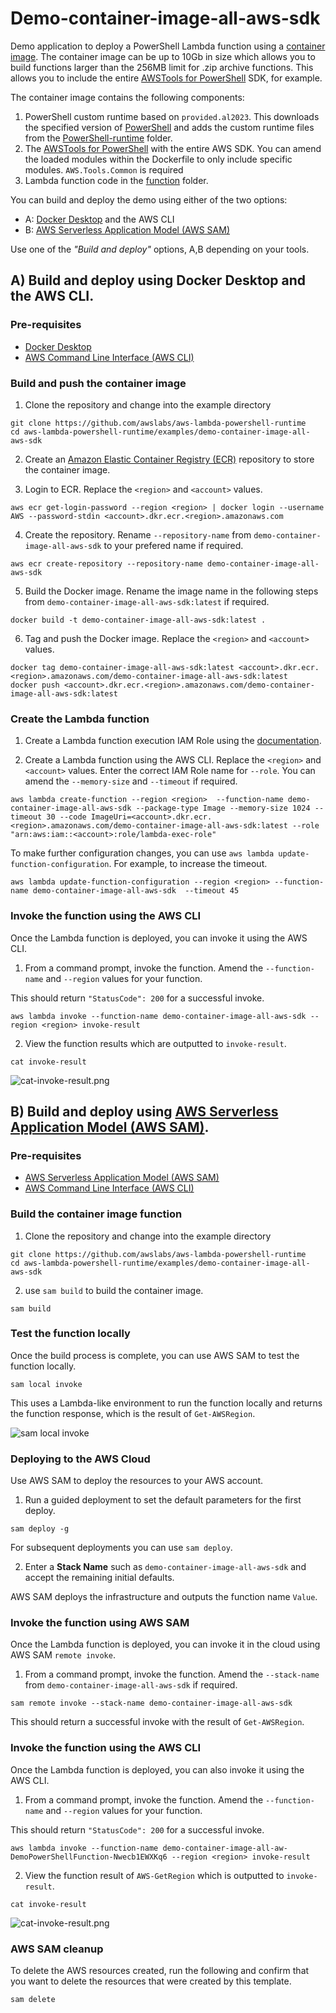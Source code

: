 # Demo-container-image-all-aws-sdk

Demo application to deploy a PowerShell Lambda function using a [container image](https://docs.aws.amazon.com/lambda/latest/dg/images-create.html). The container image can be up to 10Gb in size which allows you to build functions larger than the 256MB limit for .zip archive functions. This allows you to include the entire [AWSTools for PowerShell](https://aws.amazon.com/powershell/) SDK, for example.

The container image contains the following components:

1. PowerShell custom runtime based on ````provided.al2023````. This downloads the specified version of [PowerShell](https://github.com/PowerShell/PowerShell/releases/) and adds the custom runtime files from the [PowerShell-runtime](../../powershell-runtime/) folder.
2. The [AWSTools for PowerShell](https://aws.amazon.com/powershell/) with the entire AWS SDK. You can amend the loaded modules within the Dockerfile to only include specific modules. ````AWS.Tools.Common```` is required
3. Lambda function code in the [function](./function) folder.

You can build and deploy the demo using either of the two options:

* A: [Docker Desktop](https://docs.docker.com/get-docker/) and the AWS CLI
* B: [AWS Serverless Application Model (AWS SAM)](https://aws.amazon.com/serverless/sam/)

Use one of the *"Build and deploy"* options, A,B depending on your tools.

## A) Build and deploy using Docker Desktop and the AWS CLI.

### Pre-requisites

* [Docker Desktop](https://docs.docker.com/get-docker/)
* [AWS Command Line Interface (AWS CLI)](https://aws.amazon.com/cli/)

### Build and push the container image

1. Clone the repository and change into the example directory

```shell
git clone https://github.com/awslabs/aws-lambda-powershell-runtime
cd aws-lambda-powershell-runtime/examples/demo-container-image-all-aws-sdk
```

2. Create an [Amazon Elastic Container Registry (ECR)](https://aws.amazon.com/ecr/) repository to store the container image.

3. Login to ECR. Replace the `<region>` and `<account>` values.
```shell
aws ecr get-login-password --region <region> | docker login --username AWS --password-stdin <account>.dkr.ecr.<region>.amazonaws.com
```

4. Create the repository. Rename `--repository-name` from `demo-container-image-all-aws-sdk` to your prefered name if required.
```shell
aws ecr create-repository --repository-name demo-container-image-all-aws-sdk
```

5. Build the Docker image. Rename the image name in the following steps from `demo-container-image-all-aws-sdk:latest` if required.
```shell
docker build -t demo-container-image-all-aws-sdk:latest .
```

6. Tag and push the Docker image. Replace the `<region>` and `<account>` values.
```shell
docker tag demo-container-image-all-aws-sdk:latest <account>.dkr.ecr.<region>.amazonaws.com/demo-container-image-all-aws-sdk:latest
docker push <account>.dkr.ecr.<region>.amazonaws.com/demo-container-image-all-aws-sdk:latest
```

### Create the Lambda function
1. Create a Lambda function execution IAM Role using the [documentation](https://docs.aws.amazon.com/lambda/latest/dg/lambda-intro-execution-role.html).

2. Create a Lambda function using the AWS CLI. Replace the `<region>` and `<account>` values. Enter the correct IAM Role name for `--role`. You can amend the `--memory-size` and `--timeout` if required.
```shell
aws lambda create-function --region <region>  --function-name demo-container-image-all-aws-sdk --package-type Image --memory-size 1024 --timeout 30 --code ImageUri=<account>.dkr.ecr.<region>.amazonaws.com/demo-container-image-all-aws-sdk:latest --role "arn:aws:iam::<account>:role/lambda-exec-role"
```

To make further configuration changes, you can use `aws lambda update-function-configuration`. For example, to increase the timeout.

```shell
aws lambda update-function-configuration --region <region> --function-name demo-container-image-all-aws-sdk  --timeout 45
```
### Invoke the function using the AWS CLI

Once the Lambda function is deployed, you can invoke it using the AWS CLI.

1. From a command prompt, invoke the function. Amend the `--function-name` and `--region` values for your function.

This should return `"StatusCode": 200` for a successful invoke.

````shell
aws lambda invoke --function-name demo-container-image-all-aws-sdk --region <region> invoke-result
````

2. View the function results which are outputted to `invoke-result`.

````shell
cat invoke-result
````

![cat-invoke-result.png](/img/cat-invoke-result.png)

## B) Build and deploy using [AWS Serverless Application Model (AWS SAM)](https://aws.amazon.com/serverless/sam/).

### Pre-requisites

* [AWS Serverless Application Model (AWS SAM)](https://aws.amazon.com/serverless/sam/)
* [AWS Command Line Interface (AWS CLI)](https://aws.amazon.com/cli/)

### Build the container image function
1. Clone the repository and change into the example directory

```shell
git clone https://github.com/awslabs/aws-lambda-powershell-runtime
cd aws-lambda-powershell-runtime/examples/demo-container-image-all-aws-sdk
```

2. use `sam build` to build the container image.

```shell
sam build
```
### Test the function locally

Once the build process is complete, you can use AWS SAM to test the function locally.

```shell
sam local invoke
```

This uses a Lambda-like environment to run the function locally and returns the function response, which is the result of `Get-AWSRegion`.

![sam local invoke](/img/sam-local-invoke.png)

### Deploying to the AWS Cloud

Use AWS SAM to deploy the resources to your AWS account.

1. Run a guided deployment to set the default parameters for the first deploy.

```shell
sam deploy -g
```
For subsequent deployments you can use `sam deploy`.

2. Enter a **Stack Name** such as `demo-container-image-all-aws-sdk` and accept the remaining initial defaults.

AWS SAM deploys the infrastructure and outputs the function name `Value`.

### Invoke the function using AWS SAM

Once the Lambda function is deployed, you can invoke it in the cloud using AWS SAM `remote invoke`.

1. From a command prompt, invoke the function. Amend the `--stack-name` from `demo-container-image-all-aws-sdk` if required.

```shell
sam remote invoke --stack-name demo-container-image-all-aws-sdk
```

This should return a successful invoke with the result of `Get-AWSRegion`.

### Invoke the function using the AWS CLI

Once the Lambda function is deployed, you can also invoke it using the AWS CLI.

1. From a command prompt, invoke the function. Amend the `--function-name` and `--region` values for your function.

This should return `"StatusCode": 200` for a successful invoke.

````shell
aws lambda invoke --function-name demo-container-image-all-aw-DemoPowerShellFunction-Nwecb1EWXKq6 --region <region> invoke-result
````

2. View the function result of `AWS-GetRegion` which is outputted to `invoke-result`.

````shell
cat invoke-result
````

![cat-invoke-result.png](/img/cat-invoke-result.png)

### AWS SAM cleanup

To delete the AWS resources created, run the following and confirm that you want to delete the resources that were created by this template.

````shell
sam delete
````

